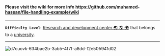 #### Please visit the wiki for more info https://github.com/muhamed-hassan/file-handling-example/wiki

***

**`Difficulty Level`**: [Research and development center 🌏 🌎 🌍](https://en.wikipedia.org/wiki/Research_and_development) that belongs to a [university](https://en.wikipedia.org/wiki/University).

***

![d7cuovk-634bae2b-3ab5-4f7f-a8dd-f2e505941d02](https://github.com/user-attachments/assets/58fed487-80e6-4344-97f7-5cd5a557ba63)

